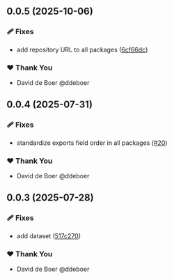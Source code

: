 ## 0.0.5 (2025-10-06)

### 🩹 Fixes

- add repository URL to all packages ([6cf66dc](https://github.com/ldengine/lde/commit/6cf66dc))

### ❤️ Thank You

- David de Boer @ddeboer

## 0.0.4 (2025-07-31)

### 🩹 Fixes

- standardize exports field order in all packages ([#20](https://github.com/ldengine/lde/pull/20))

### ❤️ Thank You

- David de Boer @ddeboer

## 0.0.3 (2025-07-28)

### 🩹 Fixes

- add dataset ([517c270](https://github.com/ldengine/lde/commit/517c270))

### ❤️ Thank You

- David de Boer @ddeboer